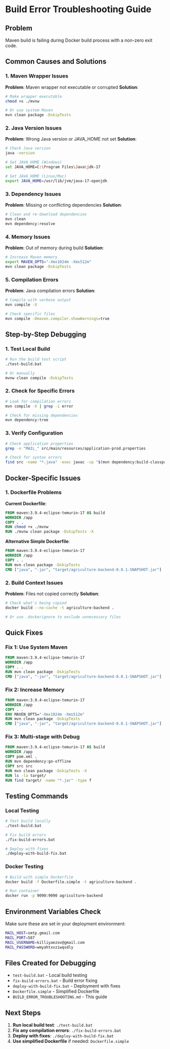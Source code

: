 # Build Error Troubleshooting Guide

## Problem
Maven build is failing during Docker build process with a non-zero exit code.

## Common Causes and Solutions

### 1. Maven Wrapper Issues
**Problem**: Maven wrapper not executable or corrupted
**Solution**:
```bash
# Make wrapper executable
chmod +x ./mvnw

# Or use system Maven
mvn clean package -DskipTests
```

### 2. Java Version Issues
**Problem**: Wrong Java version or JAVA_HOME not set
**Solution**:
```bash
# Check Java version
java -version

# Set JAVA_HOME (Windows)
set JAVA_HOME=C:\Program Files\Java\jdk-17

# Set JAVA_HOME (Linux/Mac)
export JAVA_HOME=/usr/lib/jvm/java-17-openjdk
```

### 3. Dependency Issues
**Problem**: Missing or conflicting dependencies
**Solution**:
```bash
# Clean and re-download dependencies
mvn clean
mvn dependency:resolve
```

### 4. Memory Issues
**Problem**: Out of memory during build
**Solution**:
```bash
# Increase Maven memory
export MAVEN_OPTS="-Xmx1024m -Xms512m"
mvn clean package -DskipTests
```

### 5. Compilation Errors
**Problem**: Java compilation errors
**Solution**:
```bash
# Compile with verbose output
mvn compile -X

# Check specific files
mvn compile -Dmaven.compiler.showWarnings=true
```

## Step-by-Step Debugging

### 1. Test Local Build
```bash
# Run the build test script
./test-build.bat

# Or manually
mvnw clean compile -DskipTests
```

### 2. Check for Specific Errors
```bash
# Look for compilation errors
mvn compile -X | grep -i error

# Check for missing dependencies
mvn dependency:tree
```

### 3. Verify Configuration
```bash
# Check application properties
grep -n "MAIL_" src/main/resources/application-prod.properties

# Check for syntax errors
find src -name "*.java" -exec javac -cp "$(mvn dependency:build-classpath -q -Dmdep.outputFile=/dev/stdout)" {} \;
```

## Docker-Specific Issues

### 1. Dockerfile Problems
**Current Dockerfile**:
```dockerfile
FROM maven:3.9.4-eclipse-temurin-17 AS build
WORKDIR /app
COPY . .
RUN chmod +x ./mvnw
RUN ./mvnw clean package -DskipTests -X
```

**Alternative Simple Dockerfile**:
```dockerfile
FROM maven:3.9.4-eclipse-temurin-17
WORKDIR /app
COPY . .
RUN mvn clean package -DskipTests
CMD ["java", "-jar", "target/agriculture-backend-0.0.1-SNAPSHOT.jar"]
```

### 2. Build Context Issues
**Problem**: Files not copied correctly
**Solution**:
```bash
# Check what's being copied
docker build --no-cache -t agriculture-backend .

# Or use .dockerignore to exclude unnecessary files
```

## Quick Fixes

### Fix 1: Use System Maven
```dockerfile
FROM maven:3.9.4-eclipse-temurin-17
WORKDIR /app
COPY . .
RUN mvn clean package -DskipTests
CMD ["java", "-jar", "target/agriculture-backend-0.0.1-SNAPSHOT.jar"]
```

### Fix 2: Increase Memory
```dockerfile
FROM maven:3.9.4-eclipse-temurin-17
WORKDIR /app
COPY . .
ENV MAVEN_OPTS="-Xmx1024m -Xms512m"
RUN mvn clean package -DskipTests
CMD ["java", "-jar", "target/agriculture-backend-0.0.1-SNAPSHOT.jar"]
```

### Fix 3: Multi-stage with Debug
```dockerfile
FROM maven:3.9.4-eclipse-temurin-17 AS build
WORKDIR /app
COPY pom.xml .
RUN mvn dependency:go-offline
COPY src src
RUN mvn clean package -DskipTests -X
RUN ls -la target/
RUN find target/ -name "*.jar" -type f
```

## Testing Commands

### Local Testing
```bash
# Test build locally
./test-build.bat

# Fix build errors
./fix-build-errors.bat

# Deploy with fixes
./deploy-with-build-fix.bat
```

### Docker Testing
```bash
# Build with simple Dockerfile
docker build -f Dockerfile.simple -t agriculture-backend .

# Run container
docker run -p 9090:9090 agriculture-backend
```

## Environment Variables Check

Make sure these are set in your deployment environment:
```bash
MAIL_HOST=smtp.gmail.com
MAIL_PORT=587
MAIL_USERNAME=killiyaezov@gmail.com
MAIL_PASSWORD=wmyahtxvziwqsdly
```

## Files Created for Debugging
- `test-build.bat` - Local build testing
- `fix-build-errors.bat` - Build error fixing
- `deploy-with-build-fix.bat` - Deployment with fixes
- `Dockerfile.simple` - Simplified Dockerfile
- `BUILD_ERROR_TROUBLESHOOTING.md` - This guide

## Next Steps
1. **Run local build test**: `./test-build.bat`
2. **Fix any compilation errors**: `./fix-build-errors.bat`
3. **Deploy with fixes**: `./deploy-with-build-fix.bat`
4. **Use simplified Dockerfile** if needed: `Dockerfile.simple`
